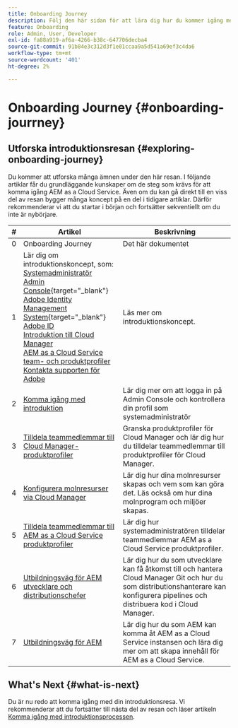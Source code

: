 ```yaml
---
title: Onboarding Journey
description: Följ den här sidan för att lära dig hur du kommer igång med en introduktionsresa
feature: Onboarding
role: Admin, User, Developer
exl-id: fa88a919-af6a-4266-b38c-647706decba4
source-git-commit: 91b84e3c312d3f1e01ccaa9a5d541a69ef3c4da6
workflow-type: tm+mt
source-wordcount: '401'
ht-degree: 2%

---
```


# Onboarding Journey {#onboarding-jourrney}

## Utforska introduktionsresan {#exploring-onboarding-journey}

Du kommer att utforska många ämnen under den här resan. I följande artiklar får du grundläggande kunskaper om de steg som krävs för att komma igång AEM as a Cloud Service. Även om du kan gå direkt till en viss del av resan bygger många koncept på en del i tidigare artiklar. Därför rekommenderar vi att du startar i början och fortsätter sekventiellt om du inte är nybörjare.

| # | Artikel | Beskrivning |
|---|---|---|
| 0 | Onboarding Journey | Det här dokumentet |
| 1 | Lär dig om introduktionskoncept, som:<br>[Systemadministratör](https://experienceleague.adobe.com/docs/experience-manager-cloud-service/onboarding/onboarding-concepts/system-administrator.html?lang=en)<br>[Admin Console](https://experienceleague.adobe.com/docs/experience-manager-cloud-service/onboarding/onboarding-concepts/admin-console.html?lang=en){target=&quot;_blank&quot;}<br>[Adobe Identity Management System](https://experienceleague.adobe.com/docs/experience-manager-cloud-service/onboarding/onboarding-concepts/ims.html?lang=en){target=&quot;_blank&quot;}<br>[Adobe ID](https://experienceleague.adobe.com/docs/experience-manager-cloud-service/onboarding/onboarding-concepts/adobe-id.html?lang=en)<br>[Introduktion till Cloud Manager](https://experienceleague.adobe.com/docs/experience-manager-cloud-service/onboarding/onboarding-concepts/cloud-manager-introduction.html?lang=en)<br>[AEM as a Cloud Service team- och produktprofiler](https://experienceleague.adobe.com/docs/experience-manager-cloud-service/onboarding/onboarding-concepts/aem-cs-team-product-profiles.html?lang=en)<br>[Kontakta supporten för Adobe](https://experienceleague.adobe.com/docs/experience-manager-cloud-service/onboarding/onboarding-concepts/onboarding-help-resources.html?lang=en) | Läs mer om introduktionskoncept. |
| 2 | [Komma igång med introduktion](/help/journey-onboarding/sysadmin/get-started-onboarding-journey.md) | Lär dig mer om att logga in på Admin Console och kontrollera din profil som systemadministratör |
| 3 | [Tilldela teammedlemmar till Cloud Manager-produktprofiler](/help/journey-onboarding/sysadmin/assign-team-members-cloud-manager.md) | Granska produktprofiler för Cloud Manager och lär dig hur du tilldelar teammedlemmar till produktprofiler för Cloud Manager. |
| 4 | [Konfigurera molnresurser via Cloud Manager](/help/journey-onboarding/sysadmin/setup-cloud-resources-via-cloud-manager.md) | Lär dig hur dina molnresurser skapas och vem som kan göra det. Läs också om hur dina molnprogram och miljöer skapas. |
| 5 | [Tilldela teammedlemmar till AEM as a Cloud Service produktprofiler](/help/journey-onboarding/sysadmin/assign-team-members-aem-cloud-service.md) | Lär dig hur systemadministratören tilldelar teammedlemmar AEM as a Cloud Service produktprofiler. |
| 6 | [Utbildningsväg för AEM utvecklare och distributionschefer](/help/journey-onboarding/sysadmin/learning-path-developers-deploymentmanagers.md) | Lär dig hur du som utvecklare kan få åtkomst till och hantera Cloud Manager Git och hur du som distributionshanterare kan konfigurera pipelines och distribuera kod i Cloud Manager. |
| 7 | [Utbildningsväg för AEM](/help/journey-onboarding/sysadmin/learning-path-aem-users.md) | Lär dig hur du som AEM kan komma åt AEM as a Cloud Service instansen och lära dig mer om att skapa innehåll för AEM as a Cloud Service. |

## What&#39;s Next {#what-is-next}

Du är nu redo att komma igång med din introduktionsresa. Vi rekommenderar att du fortsätter till nästa del av resan och läser artikeln [Komma igång med introduktionsprocessen](/help/journey-onboarding/sysadmin/get-started-onboarding-journey.md).
